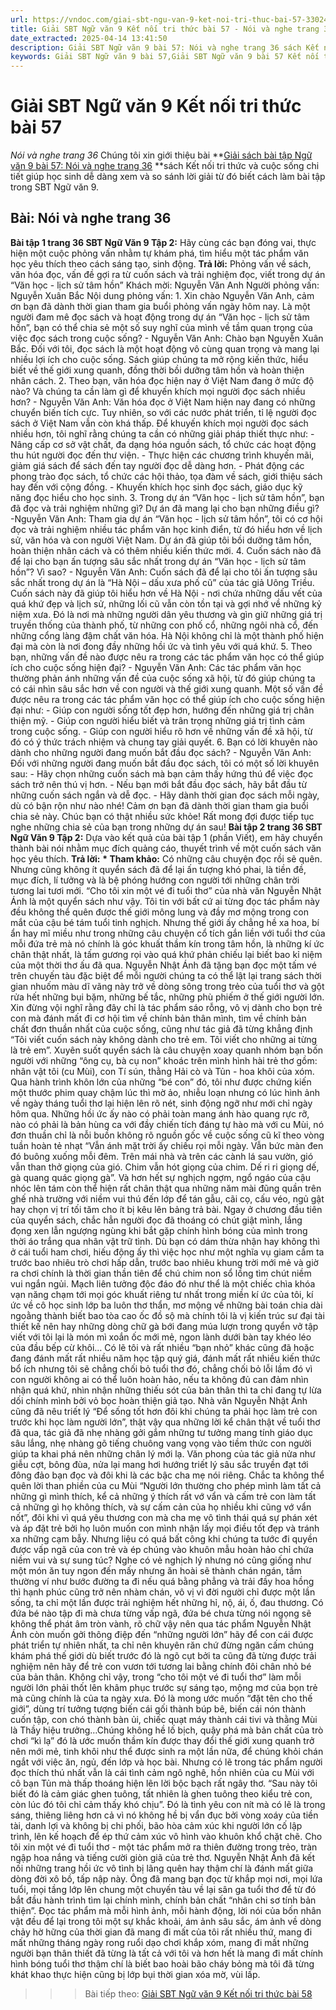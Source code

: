 ```yaml
---
url: https://vndoc.com/giai-sbt-ngu-van-9-ket-noi-tri-thuc-bai-57-330247
title: Giải SBT Ngữ văn 9 Kết nối tri thức bài 57 - Nói và nghe trang 36 - VnDoc.com
date_extracted: 2025-04-14 13:41:50
description: Giải SBT Ngữ văn 9 bài 57: Nói và nghe trang 36 sách Kết nối tri thức có đáp án chi tiết cho các bạn cùng tham khảo.
keywords: Giải SBT Ngữ văn 9 bài 57,Giải SBT Ngữ văn 9 bài 57 Kết nối tri thức,Giải sách bài tập Ngữ văn KNTT lớp 9,Ngữ văn lớp 9 Kết nối tri thức,giải bài tập ngữ văn lớp 9,bài Nói và nghe trang 36,giải SBT ngữ văn 9 KNTT trang 36
---
```


# Giải SBT Ngữ văn 9 Kết nối tri thức bài 57
 _Nói và nghe trang 36_
Chúng tôi xin giới thiệu bài **[Giải sách bài tập Ngữ văn 9 bài 57: Nói và nghe trang 36](<https://vndoc.com/giai-sbt-ngu-van-9-ket-noi-tri-thuc-bai-57-330247>) **sách Kết nối tri thức và cuộc sống chi tiết giúp học sinh dễ dàng xem và so sánh lời giải từ đó biết cách làm bài tập trong SBT Ngữ văn 9.
## Bài: Nói và nghe trang 36
**Bài tập 1 trang 36 SBT Ngữ Văn 9 Tập 2:** Hãy cùng các bạn đóng vai, thực hiện một cuộc phỏng vấn nhằm tự khám phá, tìm hiểu một tác phẩm văn học yêu thích theo cách sáng tạo, sinh động.
**Trả lời:**
Phỏng vấn về sách, văn hóa đọc, vấn đề gợi ra từ cuốn sách và trải nghiệm đọc, viết trong dự án “Văn học - lịch sử tâm hồn”
Khách mời: Nguyễn Văn Anh
Người phỏng vấn: Nguyễn Xuân Bắc
Nội dung phỏng vấn:
1\. Xin chào Nguyễn Văn Anh, cảm ơn bạn đã dành thời gian tham gia buổi phỏng vấn ngày hôm nay. Là một người đam mê đọc sách và hoạt động trong dự án “Văn học - lịch sử tâm hồn”, bạn có thể chia sẻ một số suy nghĩ của mình về tầm quan trọng của việc đọc sách trong cuộc sống?
\- Nguyễn Văn Anh: Chào bạn Nguyễn Xuân Bắc. Đối với tôi, đọc sách là một hoạt động vô cùng quan trọng và mang lại nhiều lợi ích cho cuộc sống. Sách giúp chúng ta mở rộng kiến thức, hiểu biết về thế giới xung quanh, đồng thời bồi dưỡng tâm hồn và hoàn thiện nhân cách.
2\. Theo bạn, văn hóa đọc hiện nay ở Việt Nam đang ở mức độ nào? Và chúng ta cần làm gì để khuyến khích mọi người đọc sách nhiều hơn?
\- Nguyễn Văn Anh: Văn hóa đọc ở Việt Nam hiện nay đang có những chuyển biến tích cực. Tuy nhiên, so với các nước phát triển, tỉ lệ người đọc sách ở Việt Nam vẫn còn khá thấp. Để khuyến khích mọi người đọc sách nhiều hơn, tôi nghĩ rằng chúng ta cần có những giải pháp thiết thực như:
\- Nâng cấp cơ sở vật chất, đa dạng hóa nguồn sách, tổ chức các hoạt động thu hút người đọc đến thư viện.
\- Thực hiện các chương trình khuyến mãi, giảm giá sách để sách đến tay người đọc dễ dàng hơn.
\- Phát động các phong trào đọc sách, tổ chức các hội thảo, tọa đàm về sách, giới thiệu sách hay đến với cộng đồng.
\- Khuyến khích học sinh đọc sách, giáo dục kỹ năng đọc hiểu cho học sinh.
3\. Trong dự án “Văn học - lịch sử tâm hồn”, bạn đã đọc và trải nghiệm những gì? Dự án đã mang lại cho bạn những điều gì?
-Nguyễn Văn Anh: Tham gia dự án “Văn học - lịch sử tâm hồn”, tôi có cơ hội đọc và trải nghiệm nhiều tác phẩm văn học kinh điển, từ đó hiểu hơn về lịch sử, văn hóa và con người Việt Nam. Dự án đã giúp tôi bồi dưỡng tâm hồn, hoàn thiện nhân cách và có thêm nhiều kiến thức mới.
4\. Cuốn sách nào đã để lại cho bạn ấn tượng sâu sắc nhất trong dự án “Văn học - lịch sử tâm hồn”? Vì sao?
\- Nguyễn Văn Anh: Cuốn sách đã để lại cho tôi ấn tượng sâu sắc nhất trong dự án là “Hà Nội – dấu xưa phố cũ” của tác giả Uông Triều. Cuốn sách này đã giúp tôi hiểu hơn về Hà Nội - nơi chứa những dấu vết của quá khứ đẹp và lịch sử, những lối cũ vẫn còn tồn tại và gợi nhớ về những kỷ niệm xưa. Đó là nơi mà những người dân yêu thương và gìn giữ những giá trị truyền thống của thành phố, từ những con phố cổ, những ngôi nhà cổ, đến những cổng làng đậm chất văn hóa. Hà Nội không chỉ là một thành phố hiện đại mà còn là nơi đong đầy những hồi ức và tình yêu với quá khứ.
5\. Theo bạn, những vấn đề nào được nêu ra trong các tác phẩm văn học có thể giúp ích cho cuộc sống hiện đại?
\- Nguyễn Văn Anh: Các tác phẩm văn học thường phản ánh những vấn đề của cuộc sống xã hội, từ đó giúp chúng ta có cái nhìn sâu sắc hơn về con người và thế giới xung quanh. Một số vấn đề được nêu ra trong các tác phẩm văn học có thể giúp ích cho cuộc sống hiện đại như:
\- Giúp con người sống tốt đẹp hơn, hướng đến những giá trị chân thiện mỹ.
\- Giúp con người hiểu biết và trân trọng những giá trị tình cảm trong cuộc sống.
\- Giúp con người hiểu rõ hơn về những vấn đề xã hội, từ đó có ý thức trách nhiệm và chung tay giải quyết.
6\. Bạn có lời khuyên nào dành cho những người đang muốn bắt đầu đọc sách?
\- Nguyễn Văn Anh: Đối với những người đang muốn bắt đầu đọc sách, tôi có một số lời khuyên sau:
\- Hãy chọn những cuốn sách mà bạn cảm thấy hứng thú để việc đọc sách trở nên thú vị hơn.
\- Nếu bạn mới bắt đầu đọc sách, hãy bắt đầu từ những cuốn sách ngắn và dễ đọc.
\- Hãy dành thời gian đọc sách mỗi ngày, dù có bận rộn như nào nhé\!
Cảm ơn bạn đã dành thời gian tham gia buổi chia sẻ này. Chúc bạn có thật nhiều sức khỏe\! Rất mong đợi được tiếp tục nghe những chia sẻ của bạn trong những dự án sau\!
**Bài tập 2 trang 36 SBT Ngữ Văn 9 Tập 2:** Dựa vào kết quả của bài tập 1 \(phần Viết\), em hãy chuyển thành bài nói nhằm mục đích quảng cáo, thuyết trình về một cuốn sách văn học yêu thích.
**Trả lời:**
**\* Tham khảo:**
Có những câu chuyện đọc rồi sẽ quên. Nhưng cũng không ít quyển sách đã để lại ấn tượng khó phai, là tiền đề, mục đích, lí tưởng và là bệ phóng hướng con người tới những chân trời tương lai tươi mới. “Cho tôi xin một vé đi tuổi thơ” của nhà văn Nguyễn Nhật Ánh là một quyển sách như vậy.
Tôi tin với bất cứ ai từng đọc tác phẩm này đều không thể quên được thế giới mông lung và đầy mơ mộng trong con mắt của cậu bé tám tuổi tinh nghịch. Nhưng thế giới ấy chẳng hề xa hoa, bí ẩn hay mĩ miều như trong những câu chuyện cổ tích gắn liền với tuổi thơ của mỗi đứa trẻ mà nó chính là góc khuất thầm kín trong tâm hồn, là những kí ức chân thật nhất, là tấm gương rọi vào quá khứ phản chiếu lại biết bao kỉ niệm của một thời thơ ấu đã qua.
Nguyễn Nhật Ánh đã tặng bạn đọc một tấm vé trên chuyến tàu đặc biệt để mỗi người chúng ta có thể lật lại trang sách thời gian nhuốm màu dĩ vãng này trở về dòng sông trong trẻo của tuổi thơ và gột rửa hết những bụi bặm, những bế tắc, những phù phiếm ở thế giới người lớn. Xin đừng vội nghĩ rằng đây chỉ là tác phẩm sáo rỗng, vô vị dành cho bọn trẻ con mà đánh mất đi cơ hội tìm về chính bản thân mình, tìm về chính bản chất đơn thuần nhất của cuộc sống, cũng như tác giả đã từng khẳng định “Tôi viết cuốn sách này không dành cho trẻ em. Tôi viết cho những ai từng là trẻ em”. Xuyên suốt quyển sách là câu chuyện xoay quanh nhóm bạn bốn người với những “ông cụ, bà cụ non” khoác trên mình hình hài trẻ thơ gồm: nhân vật tôi \(cu Mùi\), con Tí sún, thằng Hải cò và Tủn - hoa khôi của xóm. Qua hành trình khôn lớn của những “bé con” đó, tôi như được chứng kiến một thước phim quay chậm lúc thì mờ ảo, nhiễu loạn nhưng có lúc hình ảnh về ngày tháng tuổi thơ lại hiện lên rõ nét, sinh động ngỡ như mới chỉ ngày hôm qua. Những hồi ức ấy nào có phải toàn mang ánh hào quang rực rỡ, nào có phải là bản hùng ca với đầy chiến tích đáng tự hào mà với cu Mùi, nó đơn thuần chỉ là nỗi buồn không rõ nguồn gốc về cuộc sống cũ kĩ theo vòng tuần hoàn tẻ nhạt “Vẫn ánh mặt trời ấy chiếu rọi mỗi ngày. Vẫn bức màn đen đó buông xuống mỗi đêm. Trên mái nhà và trên các cành lá sau vườn, gió vẫn than thở giọng của gió. Chim vẫn hót giọng của chim. Dế ri ri giọng dế, gà quang quác giọng gà”. Và hơn hết sự nghịch ngợm, ngổ ngáo của cậu nhóc lên tám còn thể hiện rất chân thật qua những năm mài đũng quần trên ghế nhà trường với niềm vui thú đến lớp để tán gẫu, cãi cọ, cấu véo, ngủ gật hay chọn vị trí tối tăm cho ít bị kêu lên bảng trả bài. Ngay ở chương đầu tiên của quyển sách, chắc hẳn người đọc đã thoáng có chút giật mình, lắng đọng xen lẫn ngượng ngùng khi bắt gặp chính hình bóng của mình trong thời áo trắng qua nhân vật trữ tình. Dù bạn có dám thừa nhận hay không thì ở cái tuổi ham chơi, hiếu động ấy thì việc học như một nghĩa vụ giam cầm ta trước bao nhiêu trò chơi hấp dẫn, trước bao nhiêu khung trời mới mẻ và giờ ra chơi chính là thời gian thần tiên để chú chim non sổ lồng tìm chút niềm vui ngắn ngủi. Mạch liên tưởng độc đáo đó như thể là một chiếc chìa khóa vạn năng chạm tới mọi góc khuất riêng tư nhất trong miền kí ức của tôi, kí ức về cô học sinh lớp ba luôn thơ thẩn, mơ mộng về những bài toán chia dài ngoằng thành biết bao tòa cao ốc đồ sộ mà chính tôi là vị kiến trúc sư đại tài thiết kế nên hay những dòng chữ gà bới đang múa lượn trong quyển vở tập viết với tôi lại là món mì xoắn ốc mới mẻ, ngon lành dưới bàn tay khéo léo của đầu bếp cừ khôi… Có lẽ tôi và rất nhiều “bạn nhỏ” khác cũng đã hoặc đang đánh mất rất nhiều năm học tập quý giá, đánh mất rất nhiều kiến thức bổ ích nhưng tôi sẽ chẳng chối bỏ tuổi thơ đó, chẳng chối bỏ lỗi lầm đó vì con người không ai có thể luôn hoàn hảo, nếu ta không đủ can đảm nhìn nhận quá khứ, nhìn nhận những thiếu sót của bản thân thì ta chỉ đang tự lừa dối chính mình bởi vỏ bọc hoàn thiện giả tạo.
Nhà văn Nguyễn Nhật Ánh cũng đã nêu triết lý “Để sống tốt hơn đôi khi chúng ta phải học làm trẻ con trước khi học làm người lớn”, thật vậy qua những lời kể chân thật về tuổi thơ đã qua, tác giả đã nhẹ nhàng gởi gắm những tư tưởng mang tính giáo dục sâu lắng, nhẹ nhàng gõ tiếng chuông vang vọng vào tiềm thức con người giúp ta khai phá nên những chân lý mới lạ. Văn phong của tác giả nửa như giễu cợt, bông đùa, nửa lại mang hơi hướng triết lý sâu sắc truyền đạt tới đông đảo bạn đọc và đôi khi là các bậc cha mẹ nói riêng. Chắc ta không thể quên lời than phiền của cu Mùi “Người lớn thường cho phép mình làm tất cả những gì mình thích, kể cả những ý thích rất vớ vẩn và cấm trẻ con làm tất cả những gì họ không thích, và sự cấm cản của họ nhiều khi cũng vớ vẩn nốt”, đôi khi vì quá yêu thương con mà cha mẹ vô tình thái quá sự phán xét và áp đặt trẻ bởi họ luôn muốn con mình nhận lấy mọi điều tốt đẹp và tránh xa những cạm bẫy. Nhưng liệu có quá bất công khi chúng ta tước đi quyền được vấp ngã của con trẻ và ép chúng vào khuôn mẫu hoàn hảo chỉ chứa niềm vui và sự sung túc? Nghe có vẻ nghịch lý nhưng nó cũng giống như một món ăn tuy ngon đến mấy nhưng ăn hoài sẽ thành chán ngán, tầm thường ví như bước đường ta đi nếu quá bằng phẳng và trải đầy hoa hồng thì hạnh phúc cũng trở nên nhàm chán, vô vị vì đời người chỉ được một lần sống, ta chỉ một lần được trải nghiệm hết những hỉ, nộ, ái, ố, đau thương. Có đứa bé nào tập đi mà chưa từng vấp ngã, đứa bé chưa từng nói ngọng sẽ không thể phát âm tròn vành, rõ chữ vậy nên qua tác phẩm Nguyễn Nhật Ánh còn muốn gởi thông điệp đến “những người lớn” hãy để con cái được phát triển tự nhiên nhất, ta chỉ nên khuyên răn chứ đừng ngăn cấm chúng khám phá thế giới dù biết trước đó là ngõ cụt bởi ta cũng đã từng được trải nghiệm nên hãy để trẻ con vươn tới tương lai bằng chính đôi chân nhỏ bé của bản thân.
Không chỉ vậy, trong “cho tôi một vé đi tuổi thơ” làm mỗi người lớn phải thốt lên khâm phục trước sự sáng tạo, mộng mơ của bọn trẻ mà cũng chính là của ta ngày xưa. Đó là mong ước muốn “đặt tên cho thế giới”, dùng trí tưởng tượng biến cái gối thành búp bê, biến cái nón thành cuốn tập, con chó thành bàn ủi, chiếc quạt máy thành cái tivi và thằng Mùi là Thầy hiệu trưởng…Chúng không hề lố bịch, quậy phá mà bản chất của trò chơi “kì lạ” đó là ước muốn thầm kín được thay đổi thế giới xung quanh trở nên mới mẻ, tinh khôi như thể được sinh ra một lần nữa, để chúng khỏi chán ngắt với việc ăn, ngủ, đến lớp và học bài. Nhưng có lẽ trong tác phẩm người đọc thích thú nhất vẫn là cái tình cảm ngô nghê, hồn nhiên của cu Mùi với cô bạn Tủn mà thấp thoáng hiện lên lời bộc bạch rất ngây thơ. “Sau này tôi biết đó là cảm giác ghen tuông, tất nhiên là ghen tuông theo kiểu trẻ con, còn lúc đó tôi chỉ cảm thấy khó chịu”. Đó là tình yêu con nít mà có lẽ là trong sáng, thiêng liêng hơn cả vì nó không hề bị vẩn đục bởi vòng xoáy của tiền tài, danh lợi và không bị chi phối, bão hòa cảm xúc khi người lớn cố lập trình, lên kế hoạch để ép thứ cảm xúc vô hình vào khuôn khổ chặt chẽ.
Cho tôi xin một vé đi tuổi thơ - một tác phẩm mở ra thiên đường trong trẻo, tràn ngập hoa nắng và tiếng cười giòn giã của trẻ thơ. Nguyễn Nhật Ánh đã kết nối những trang hồi ức vô tình bị lãng quên hay thậm chí là đánh mất giữa dòng đời xô bồ, tấp nập này. Ông đã mang bạn đọc từ khắp mọi nơi, mọi lứa tuổi, mọi tầng lớp lên chung một chuyến tàu về lại sân ga tuổi thơ để từ đó bắt đầu hành trình tìm lại chính mình, chính bản chất “nhân chi sơ tính bản thiện”. Đọc tác phẩm mà mỗi hình ảnh, mỗi hành động, lời nói của bốn nhân vật đều để lại trong tôi một sự khắc khoải, ám ảnh sâu sắc, ám ảnh về dòng chảy hờ hững của thời gian đã mang đi mất của tôi rất nhiều thứ, mang đi mất những tháng ngày rong ruổi dạo chơi khắp xóm, mang đi mất những người bạn thân thiết đã từng là tất cả với tôi và hơn hết là mang đi mất chính hình bóng tuổi thơ thậm chí là biết bao hoài bão cháy bỏng mà tôi đã từng khát khao thực hiện cũng bị lớp bụi thời gian xóa mờ, vùi lấp.
>>> Bài tiếp theo: [Giải SBT Ngữ văn 9 Kết nối tri thức bài 58](<https://vndoc.com/giai-sbt-ngu-van-9-ket-noi-tri-thuc-bai-58-330248>)
